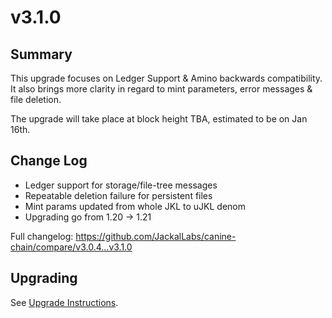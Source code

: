 # v3.1.0
## Summary
This upgrade focuses on Ledger Support & Amino backwards compatibility. It also brings more clarity in regard to mint parameters, error messages & file deletion.

The upgrade will take place at block height TBA, estimated to be on Jan 16th.

## Change Log
* Ledger support for storage/file-tree messages
* Repeatable deletion failure for persistent files
* Mint params updated from whole JKL to uJKL denom
* Upgrading go from 1.20 -> 1.21

Full changelog: https://github.com/JackalLabs/canine-chain/compare/v3.0.4...v3.1.0

## Upgrading
See [Upgrade Instructions](https://github.com/JackalLabs/canine-chain/blob/master/upgrades/v3.1.0.md).